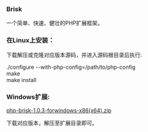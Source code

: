 ### Brisk
一个简单、快速、健壮的PHP扩展框架。

### 在Linux上安装： 

下载解压或克隆对应版本源码，并进入源码根目录后执行:  

./configure --with-php-config=/path/to/php-config  
make  
make install  

### Windows扩展:  

[php-brisk-1.0.3-forwindows-x86(x64).zip](https://github.com/dalux/brisk/files/2208465/php-brisk-1.0.3-all.zip)

下载对应版本，解压至扩展目录即可。

